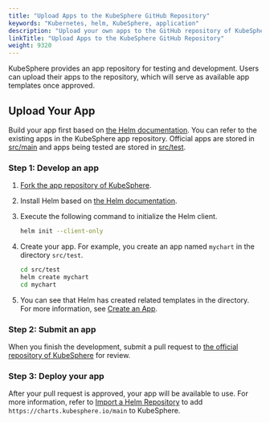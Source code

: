 ```yaml
---
title: "Upload Apps to the KubeSphere GitHub Repository"
keywords: "Kubernetes, helm, KubeSphere, application"
description: "Upload your own apps to the GitHub repository of KubeSphere."
linkTitle: "Upload Apps to the KubeSphere GitHub Repository"
weight: 9320
---
```


KubeSphere provides an app repository for testing and development. Users can upload their apps to the repository, which will serve as available app templates once approved.

## Upload Your App

Build your app first based on [the Helm documentation](https://helm.sh/docs/topics/charts/). You can refer to the existing apps in the KubeSphere app repository. Official apps are stored in [src/main](https://github.com/kubesphere/helm-charts/tree/master/src/main) and apps being tested are stored in [src/test](https://github.com/kubesphere/helm-charts/tree/master/src/test).

### Step 1: Develop an app

1. [Fork the app repository of KubeSphere](https://github.com/kubesphere/helm-charts/fork).

2. Install Helm based on [the Helm documentation](https://helm.sh/docs/intro/install/).

3. Execute the following command to initialize the Helm client.

   ```bash
   helm init --client-only
   ```

4. Create your app. For example, you create an app named `mychart` in the directory `src/test`.

   ```bash
   cd src/test
   helm create mychart
   cd mychart
   ```

5. You can see that Helm has created related templates in the directory. For more information, see [Create an App](../../../application-store/app-developer-guide/helm-developer-guide/#create-an-app).

### Step 2: Submit an app

When you finish the development, submit a pull request to [the official repository of KubeSphere](https://github.com/kubesphere/helm-charts) for review.

### Step 3: Deploy your app

After your pull request is approved, your app will be available to use. For more information, refer to [Import a Helm Repository](../import-helm-repository/) to add `https://charts.kubesphere.io/main` to KubeSphere.

